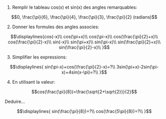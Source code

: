 1) Remplir le tableau cos(x) et sin(x) des angles remarquables:
```math
0, \frac{\pi}{6}, \frac{\pi}{4}, \frac{\pi}{3}, \frac{\pi}{2} (radians)
```


2) Donner les formules des angles associes:
```math
\displaylines{cos(-x)\\
cos(\pi+x)\\
cos(\pi-x)\\
cos(\frac{\pi}{2}+x)\\
cos(\frac{\pi}{2}-x)\\
sin(-x)\\
sin(\pi+x)\\
sin(\pi-x)\\
sin(\frac{\pi}{2}+x)\\
sin(\frac{\pi}{2}-x)\\
}
```


3) Simplifier les expressions:

```math
\displaylines{
sin(\pi-x)+cos(\frac{\pi}{2}-x)=?\\
3sin(\pi+x)-2sin(\pi-x)+4sin(x-\pi)=?\\
}
```
4) En utilisant la valeur:
```math
cos(\frac{\pi}{8})=\frac{\sqrt{2+\sqrt{2}}}{2}
```
Deduire...
```math
\displaylines{
sin(\frac{\pi}{8})=?\\
cos(\frac{5\pi}{8})=?\\
}
```
